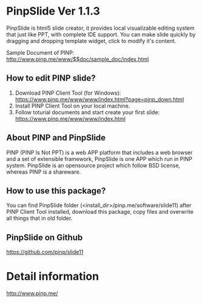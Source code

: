 ﻿PinpSlide
Ver 1.1.3
=========

PinpSlide is html5 slide creator, it provides local visualizable editing 
system that just like PPT, with complete IDE support. You can make slide 
quickly by dragging and dropping template widget, click to modify it's
content.

Sample Document of PINP: http://www.pinp.me/www/$$doc/sample_doc/index.html

How to edit PINP slide?
-----------------------
1. Download PINP Client Tool (for Windows): 
   https://www.pinp.me/www/www/index.html?page=pinp_down.html
2. Install PINP Client Tool on your local machine.
3. Follow toturial documents and start create your first slide: 
   https://www.pinp.me/www/www/index.html

About PINP and PinpSlide
------------------------
PINP (PINP Is Not PPT) is a web APP platform that includes a web browser 
and a set of extensible framework, PinpSlide is one APP which run in PINP 
system. PinpSlide is an opensource project which follow BSD license, 
whereas PINP is a shareware.

How to use this package?
-------------------------
You can find PinpSlide folder (<install_dir>/pinp.me/software/slide11) after 
PINP Client Tool installed, download this package, copy files and overwrite 
all things that in old folder.

PinpSlide on Github
-------------------
https://github.com/pinp/slide11


Detail information
==================
http://www.pinp.me/

